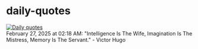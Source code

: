 # daily-quotes
[![Daily quotes](https://github.com/ceepu8/daily-quotes/actions/workflows/daily-quote.yml/badge.svg)](https://github.com/ceepu8/daily-quotes/actions/workflows/daily-quote.yml)<br/>
February 27, 2025 at 02:18 AM: "Intelligence Is The Wife, Imagination Is The Mistress, Memory Is The Servant." - Victor Hugo
